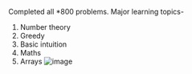 Completed all *800 problems. 
Major learning topics-
1. Number theory
2. Greedy
3. Basic intuition
4. Maths
5. Arrays 
![image](https://github.com/manya706/DSA-Codebase/assets/96016153/6b521d1e-dd73-4c1f-a21f-93f372a82012)
